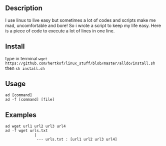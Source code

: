 ## Description
  I use linux to live easy but sometimes a lot of codes and scripts make me mad, uncomfortable and bore! So i wrote a script
  to keep my life easy.
  Here is a piece of code to execute a lot of lines in one line.
## Install
 type in terminal ```wget https://github.com/hertkof/linux_stuff/blob/master/alldo/install.sh``` then ```sh install.sh```
## Usage
    ad [command]
    ad -f [command] [file]
## Examples
    ad wget url1 url2 url3 url4
    ad -f wget urls.txt
                 |
                  --- urls.txt : [url1 url2 url3 url4]
 
